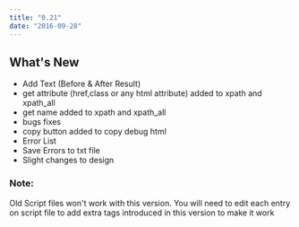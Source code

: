 ```yaml
---
title: "0.21"
date: "2016-09-28"
---
```


## What's New

- Add Text (Before & After Result)
- get attribute (href,class or any html attribute) added to xpath and xpath_all
- get name added to xpath and xpath_all
- bugs fixes
- copy button added to copy debug html
- Error List
- Save Errors to txt file
- Slight changes to design

### Note:
Old Script files won't work with this version. You will need to edit each entry on script file to add extra tags introduced in this version to make it work

